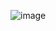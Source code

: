 ![image](https://user-images.githubusercontent.com/57319180/157006723-90dd220c-c88f-40ab-b771-3aafa73f59b8.png)
